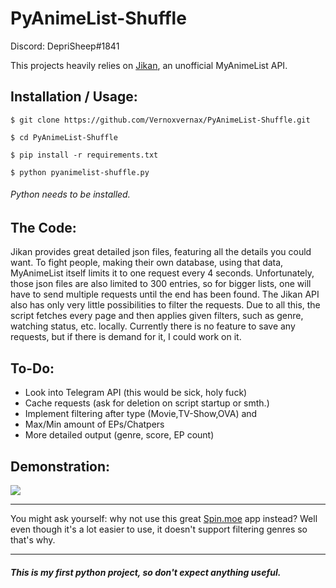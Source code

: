 # PyAnimeList-Shuffle

Discord: DepriSheep#1841

This projects heavily relies on [Jikan](https://jikan.moe/), an unofficial MyAnimeList API.

## Installation / Usage:
`$ git clone https://github.com/Vernoxvernax/PyAnimeList-Shuffle.git`

`$ cd PyAnimeList-Shuffle`

`$ pip install -r requirements.txt`

`$ python pyanimelist-shuffle.py`
###### Python needs to be installed.

## The Code:
Jikan provides great detailed json files, featuring all the details you could want.
To fight people, making their own database, using that data, MyAnimeList itself limits it to one request every 4 seconds.
Unfortunately, those json files are also limited to 300 entries, so for bigger lists, one will have to send multiple requests until the end has been found.
The Jikan API also has only very little possibilities to filter the requests. Due to all this, the script fetches every page and then applies given filters, such as genre, watching status, etc. locally. Currently there is no feature to save any requests, but if there is demand for it, I could work on it.

## To-Do:
* Look into Telegram API (this would be sick, holy fuck)
* Cache requests (ask for deletion on script startup or smth.)
* Implement filtering after type (Movie,TV-Show,OVA) and
* Max/Min amount of EPs/Chatpers
* More detailed output (genre, score, EP count)

## Demonstration:
![](https://i.imgur.com/HOcWene.png)

___
You might ask yourself: why not use this great [Spin.moe](https://spin.moe/) app instead?
Well even though it's a lot easier to use, it doesn't support filtering genres so that's why.
___

##### This is my **first** python project, so don't expect anything useful.
